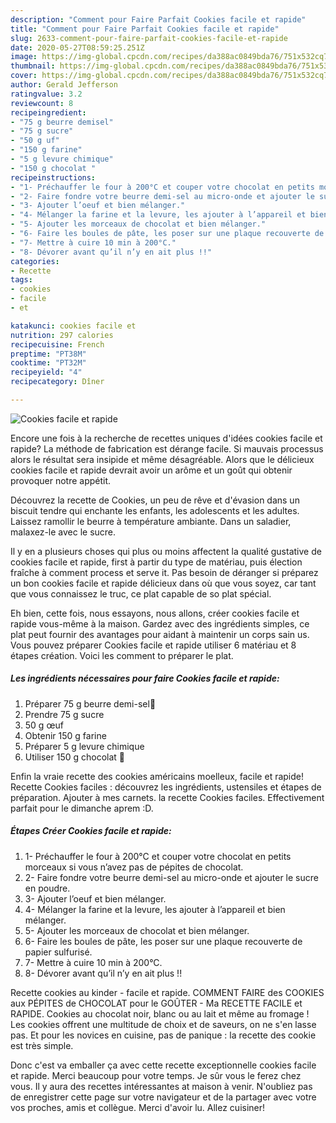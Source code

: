 ```yaml
---
description: "Comment pour Faire Parfait Cookies facile et rapide"
title: "Comment pour Faire Parfait Cookies facile et rapide"
slug: 2633-comment-pour-faire-parfait-cookies-facile-et-rapide
date: 2020-05-27T08:59:25.251Z
image: https://img-global.cpcdn.com/recipes/da388ac0849bda76/751x532cq70/cookies-facile-et-rapide-photo-principale-de-la-recette.jpg
thumbnail: https://img-global.cpcdn.com/recipes/da388ac0849bda76/751x532cq70/cookies-facile-et-rapide-photo-principale-de-la-recette.jpg
cover: https://img-global.cpcdn.com/recipes/da388ac0849bda76/751x532cq70/cookies-facile-et-rapide-photo-principale-de-la-recette.jpg
author: Gerald Jefferson
ratingvalue: 3.2
reviewcount: 8
recipeingredient:
- "75 g beurre demisel"
- "75 g sucre"
- "50 g uf"
- "150 g farine"
- "5 g levure chimique"
- "150 g chocolat "
recipeinstructions:
- "1- Préchauffer le four à 200°C et couper votre chocolat en petits morceaux si vous n’avez pas de pépites de chocolat."
- "2- Faire fondre votre beurre demi-sel au micro-onde et ajouter le sucre en poudre."
- "3- Ajouter l’oeuf et bien mélanger."
- "4- Mélanger la farine et la levure, les ajouter à l’appareil et bien mélanger."
- "5- Ajouter les morceaux de chocolat et bien mélanger."
- "6- Faire les boules de pâte, les poser sur une plaque recouverte de papier sulfurisé."
- "7- Mettre à cuire 10 min à 200°C."
- "8- Dévorer avant qu’il n’y en ait plus !!"
categories:
- Recette
tags:
- cookies
- facile
- et

katakunci: cookies facile et 
nutrition: 297 calories
recipecuisine: French
preptime: "PT38M"
cooktime: "PT32M"
recipeyield: "4"
recipecategory: Dîner

---
```



![Cookies facile et rapide](https://img-global.cpcdn.com/recipes/da388ac0849bda76/751x532cq70/cookies-facile-et-rapide-photo-principale-de-la-recette.jpg)

Encore une fois à la recherche de recettes uniques d'idées cookies facile et rapide? La méthode de fabrication est dérange facile. Si mauvais processus alors le résultat sera insipide et même désagréable. Alors que le délicieux cookies facile et rapide devrait avoir un arôme et un goût qui obtenir provoquer notre appétit.

Découvrez la recette de Cookies, un peu de rêve et d&#39;évasion dans un biscuit tendre qui enchante les enfants, les adolescents et les adultes. Laissez ramollir le beurre à température ambiante. Dans un saladier, malaxez-le avec le sucre.

Il y en a plusieurs choses qui plus ou moins affectent la qualité gustative de cookies facile et rapide, first à partir du type de matériau, puis élection fraîche à comment process et serve it. Pas besoin de déranger si préparez un bon cookies facile et rapide délicieux dans où que vous soyez, car tant que vous connaissez le truc, ce plat capable de so plat spécial.


Eh bien, cette fois, nous essayons, nous allons, créer cookies facile et rapide vous-même à la maison. Gardez avec des ingrédients simples, ce plat peut fournir des avantages pour aidant à maintenir un corps sain us. Vous pouvez préparer Cookies facile et rapide utiliser 6 matériau et 8 étapes création. Voici les comment to préparer le plat.

<!--inarticleads1-->

##### Les ingrédients nécessaires pour faire Cookies facile et rapide:

1. Préparer 75 g beurre demi-sel🧈
1. Prendre 75 g sucre
1.  50 g œuf
1. Obtenir 150 g farine
1. Préparer 5 g levure chimique
1. Utiliser 150 g chocolat 🍫


Enfin la vraie recette des cookies américains moelleux, facile et rapide! Recette Cookies faciles : découvrez les ingrédients, ustensiles et étapes de préparation. Ajouter à mes carnets. la recette Cookies faciles. Effectivement parfait pour le dimanche aprem :D. 

<!--inarticleads2-->

##### Étapes Créer Cookies facile et rapide:

1. 1- Préchauffer le four à 200°C et couper votre chocolat en petits morceaux si vous n’avez pas de pépites de chocolat.
1. 2- Faire fondre votre beurre demi-sel au micro-onde et ajouter le sucre en poudre.
1. 3- Ajouter l’oeuf et bien mélanger.
1. 4- Mélanger la farine et la levure, les ajouter à l’appareil et bien mélanger.
1. 5- Ajouter les morceaux de chocolat et bien mélanger.
1. 6- Faire les boules de pâte, les poser sur une plaque recouverte de papier sulfurisé.
1. 7- Mettre à cuire 10 min à 200°C.
1. 8- Dévorer avant qu’il n’y en ait plus !!


Recette cookies au kinder - facile et rapide. COMMENT FAIRE des COOKIES aux PÉPITES de CHOCOLAT pour le GOÛTER - Ma RECETTE FACILE et RAPIDE. Cookies au chocolat noir, blanc ou au lait et même au fromage ! Les cookies offrent une multitude de choix et de saveurs, on ne s&#39;en lasse pas. Et pour les novices en cuisine, pas de panique : la recette des cookie est très simple. 


Donc c'est va emballer ça avec cette recette exceptionnelle cookies facile et rapide. Merci beaucoup pour votre temps. Je sûr vous le ferez chez vous. Il y aura des recettes  intéressantes at maison à venir. N'oubliez pas de enregistrer cette page sur votre navigateur et de la partager avec votre vos proches, amis et collègue. Merci d'avoir lu. Allez cuisiner!
